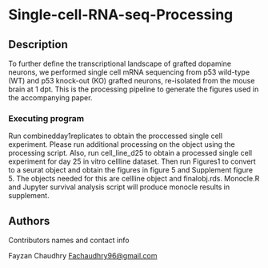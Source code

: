 # Single-cell-RNA-seq-Processing

## Description

To further define the transcriptional landscape of grafted dopamine neurons, we performed single cell mRNA sequencing from p53 wild-type (WT) and p53 knock-out (KO) grafted neurons, re-isolated from the mouse brain at 1 dpt. This is the processing pipeline to generate the figures used in the accompanying paper.

### Executing program

Run combinedday1replicates to obtain the proccessed single cell experiment. Please run additional processing on the object using the processing script. Also, run cell_line_d25 to obtain a processed single cell experiment for day 25 in vitro cellline dataset. Then run Figures1 to convert to a seurat object and obtain the figures in figure 5 and Supplement figure 5. The objects needed for this are cellline object and finalobj.rds. Monocle.R and Jupyter survival analysis script will produce monocle results in supplement.

## Authors

Contributors names and contact info

Fayzan Chaudhry Fachaudhry96@gmail.com
